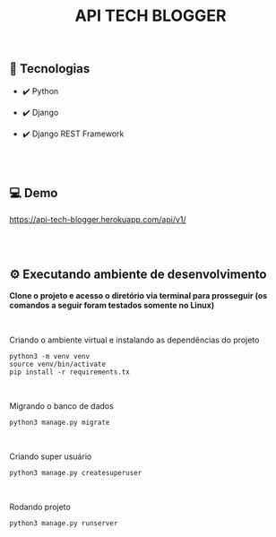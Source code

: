 <h1 align="center">
<br />
API TECH BLOGGER
</h1>

<br />

## 🚀 Tecnologias

- ✔️ Python

- ✔️ Django

- ✔️ Django REST Framework

<br />
<br />

## 💻 Demo

<a href="https://api-tech-blogger.herokuapp.com/api/v1/">https://api-tech-blogger.herokuapp.com/api/v1/</a>

<br/>
<br/>

## ⚙️ Executando ambiente de desenvolvimento

<strong>Clone o projeto e acesso o diretório via terminal para prosseguir (os comandos a seguir foram testados somente no Linux)</strong>

<br/>

<span>Criando o ambiente virtual e instalando as dependências do projeto</span>

```
python3 -m venv venv
source venv/bin/activate
pip install -r requirements.tx
```

<br/>

<span>Migrando o banco de dados</span>

```
python3 manage.py migrate
```

<br/>

<span>Criando super usuário</span>

```
python3 manage.py createsuperuser
```

<br/>

<span>Rodando projeto</span>

```
python3 manage.py runserver
```